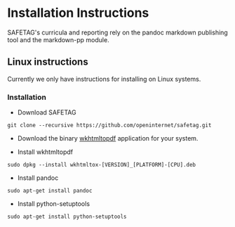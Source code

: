 # Installation Instructions

SAFETAG's curricula and reporting rely on the pandoc markdown publishing tool and the markdown-pp module.

## Linux instructions

Currently we only have instructions for installing on Linux systems.

### Installation

  * Download SAFETAG

```
git clone --recursive https://github.com/openinternet/safetag.git
```

  * Download the binary [wkhtmltopdf](http://wkhtmltopdf.org/downloads.html) application for your system.

  * Install wkhtmltopdf

```
sudo dpkg --install wkhtmltox-[VERSION]_[PLATFORM]-[CPU].deb
```

  * Install pandoc

```
sudo apt-get install pandoc
```

  * Install python-setuptools

```
sudo apt-get install python-setuptools
```
